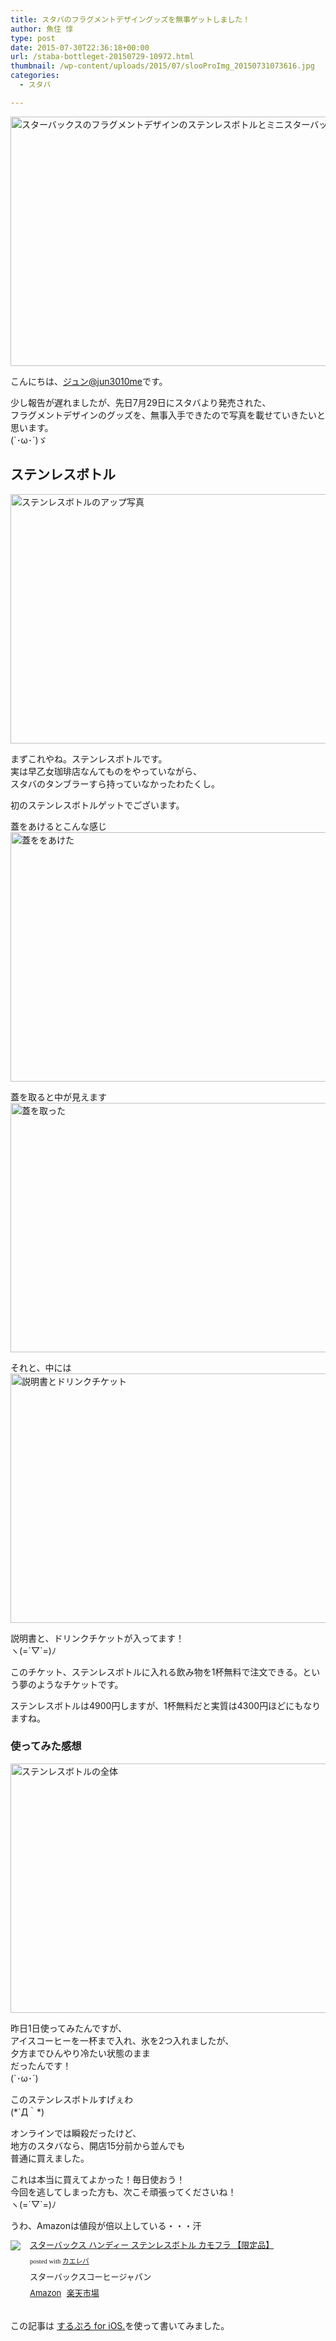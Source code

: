 ```yaml
---
title: スタバのフラグメントデザイングッズを無事ゲットしました！
author: 魚住 惇
type: post
date: 2015-07-30T22:36:18+00:00
url: /staba-bottleget-20150729-10972.html
thumbnail: /wp-content/uploads/2015/07/slooProImg_20150731073616.jpg
categories:
  - スタバ

---
```

<img decoding="async" loading="lazy" alt="スターバックスのフラグメントデザインのステンレスボトルとミニスターバックスカード" src="/wp-content/uploads/2015/07/slooProImg_20150731073945.jpg" width="600" height="399" class="slooProImg" />  
<!--more-->

こんにちは、[ジュン@jun3010me][1]です。

少し報告が遅れましたが、先日7月29日にスタバより発売された、  
フラグメントデザインのグッズを、無事入手できたので写真を載せていきたいと思います。  
(\`･ω･´)ゞ

## ステンレスボトル

<img decoding="async" loading="lazy" alt="ステンレスボトルのアップ写真" src="/wp-content/uploads/2015/07/slooProImg_20150731073612.jpg" width="600" height="399" class="slooProImg" /> 

まずこれやね。ステンレスボトルです。  
実は早乙女珈琲店なんてものをやっていながら、  
スタバのタンブラーすら持っていなかったわたくし。

初のステンレスボトルゲットでございます。

蓋をあけるとこんな感じ  
<img decoding="async" loading="lazy" alt="蓋ををあけた" src="/wp-content/uploads/2015/07/slooProImg_20150731073610.jpg" width="600" height="399" class="slooProImg" /> 

蓋を取ると中が見えます  
<img decoding="async" loading="lazy" alt="蓋を取った" src="/wp-content/uploads/2015/07/slooProImg_20150731073609.jpg" width="600" height="399" class="slooProImg" /> 

それと、中には  
<img decoding="async" loading="lazy" alt="説明書とドリンクチケット" src="/wp-content/uploads/2015/07/slooProImg_20150731073608.jpg" width="600" height="399" class="slooProImg" /> 

説明書と、ドリンクチケットが入ってます！  
ヽ(=´▽\`=)ﾉ

このチケット、<span class="futoaka">ステンレスボトルに入れる飲み物を1杯無料で注文できる。</span>という夢のようなチケットです。

ステンレスボトルは4900円しますが、1杯無料だと実質は4300円ほどにもなりますね。

### 使ってみた感想

<img decoding="async" loading="lazy" alt="ステンレスボトルの全体" src="/wp-content/uploads/2015/07/slooProImg_20150731073607.jpg" width="600" height="399" class="slooProImg" /> 

昨日1日使ってみたんですが、  
アイスコーヒーを一杯まで入れ、氷を2つ入れましたが、  
<span class="futoaka">夕方までひんやり冷たい状態のまま</span>  
だったんです！  
(\`･ω･´)

このステンレスボトルすげぇわ  
(\*´Д｀\*)

オンラインでは瞬殺だったけど、  
地方のスタバなら、開店15分前から並んでも  
普通に買えました。

これは本当に買えてよかった！毎日使おう！  
今回を逃してしまった方も、次こそ頑張ってくださいね！  
ヽ(=´▽\`=)ﾉ

うわ、Amazonは値段が倍以上している・・・汗

<div class="kaerebalink-box" style="text-align:left;padding-bottom:20px;font-size:small;/zoom: 1;overflow: hidden;">
  <div class="kaerebalink-image" style="float:left;margin:0 15px 10px 0;">
    <a href="http://www.amazon.co.jp/exec/obidos/ASIN/B012WMWP2Y/jn050191-22/ref=nosim/" target="_blank" ><img decoding="async" src="http://ecx.images-amazon.com/images/I/41zIAmRG67L._SL160_.jpg" style="border: none;" /></a>
  </div>
  <div class="kaerebalink-info" style="line-height:120%;/zoom: 1;overflow: hidden;">
    <div class="kaerebalink-name" style="margin-bottom:10px;line-height:120%">
      <a href="http://www.amazon.co.jp/exec/obidos/ASIN/B012WMWP2Y/jn050191-22/ref=nosim/" target="_blank" >スターバックス ハンディー ステンレスボトル カモフラ 【限定品】</a></p>
      <div class="kaerebalink-powered-date" style="font-size:8pt;margin-top:5px;font-family:verdana;line-height:120%">
        posted with <a href="http://kaereba.com" rel="nofollow" target="_blank">カエレバ</a>
      </div>
    </div>
    <div class="kaerebalink-detail" style="margin-bottom:5px;">
      スターバックスコーヒージャパン
    </div>
    <div class="kaerebalink-link1" style="margin-top:10px;">
      <div class="shoplinkamazon" style="display:inline;margin-right:5px">
        <a href="http://www.amazon.co.jp/gp/search?keywords=%83X%83%5E%81%5B%83o%83b%83N%83X%20%83X%83e%83%93%83%8C%83X%83%7B%83g%83%8B&#038;__mk_ja_JP=%83J%83%5E%83J%83i&#038;tag=jn050191-22" target="_blank" >Amazon</a>
      </div>
      <div class="shoplinkrakuten" style="display:inline;margin-right:5px">
        <a href="http://hb.afl.rakuten.co.jp/hgc/13c945af.7f4d37c0.13c945b0.d426235d/?pc=http%3A%2F%2Fsearch.rakuten.co.jp%2Fsearch%2Fmall%2F%25E3%2582%25B9%25E3%2582%25BF%25E3%2583%25BC%25E3%2583%2590%25E3%2583%2583%25E3%2582%25AF%25E3%2582%25B9%2520%25E3%2582%25B9%25E3%2583%2586%25E3%2583%25B3%25E3%2583%25AC%25E3%2582%25B9%25E3%2583%259C%25E3%2583%2588%25E3%2583%25AB%2F-%2Ff.1-p.1-s.1-sf.0-st.A-v.2%3Fx%3D0%26scid%3Daf_ich_link_urltxt%26m%3Dhttp%3A%2F%2Fm.rakuten.co.jp%2F" target="_blank" >楽天市場</a>
      </div>
    </div>
  </div>
  <div class="booklink-footer" style="clear: left">
  </div>
</div>

この記事は <a href="https://itunes.apple.com/jp/app/surupuro-for-ios-buroguedita/id436676299?mt=8&#038;uo=4&#038;at=11l7gE" target="_blank">するぷろ for iOS.</a>を使って書いてみました。

 [1]: https://twitter.com/jun3010me